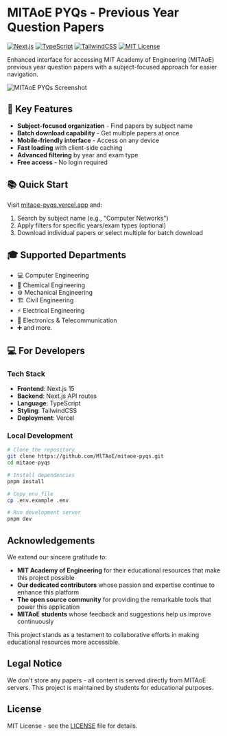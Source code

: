 # MITAoE PYQs - Previous Year Question Papers

[![Next.js](https://img.shields.io/badge/Next.js-15-black?style=flat-square)](https://nextjs.org/)
[![TypeScript](https://img.shields.io/badge/TypeScript-5-blue?style=flat-square)](https://www.typescriptlang.org/)
[![TailwindCSS](https://img.shields.io/badge/TailwindCSS-3-38B2AC?style=flat-square)](https://tailwindcss.com/)
[![MIT License](https://img.shields.io/badge/license-MIT-green?style=flat-square)](#license)

Enhanced interface for accessing MIT Academy of Engineering (MITAoE) previous year question papers with a subject-focused approach for easier navigation.

![MITAoE PYQs Screenshot](https://mitaoe-pyqs.vercel.app/og-image.png)

## 🎯 Key Features

- **Subject-focused organization** - Find papers by subject name
- **Batch download capability** - Get multiple papers at once
- **Mobile-friendly interface** - Access on any device
- **Fast loading** with client-side caching
- **Advanced filtering** by year and exam type
- **Free access** - No login required

## 📚 Quick Start

Visit [mitaoe-pyqs.vercel.app](https://mitaoe-pyqs.vercel.app) and:
1. Search by subject name (e.g., "Computer Networks")
2. Apply filters for specific years/exam types (optional)
3. Download individual papers or select multiple for batch download

## 🎓 Supported Departments

- 💻 Computer Engineering
- 🧪 Chemical Engineering
- ⚙️ Mechanical Engineering
- 🏗️ Civil Engineering
- ⚡ Electrical Engineering
- 📡 Electronics & Telecommunication
- ➕ and more.

## 💻 For Developers

### Tech Stack

- **Frontend**: Next.js 15
- **Backend**: Next.js API routes
- **Language**: TypeScript
- **Styling**: TailwindCSS
- **Deployment**: Vercel

### Local Development

```bash
# Clone the repository
git clone https://github.com/MlTAoE/mitaoe-pyqs.git
cd mitaoe-pyqs

# Install dependencies
pnpm install

# Copy env file
cp .env.example .env

# Run development server
pnpm dev
```

## Acknowledgements

We extend our sincere gratitude to:

- **MIT Academy of Engineering** for their educational resources that make this project possible
- **Our dedicated contributors** whose passion and expertise continue to enhance this platform
- **The open source community** for providing the remarkable tools that power this application
- **MITAoE students** whose feedback and suggestions help us improve continuously

This project stands as a testament to collaborative efforts in making educational resources more accessible.

## Legal Notice

We don't store any papers - all content is served directly from MITAoE servers. This project is maintained by students for educational purposes.

## License

MIT License - see the [LICENSE](LICENSE) file for details.
